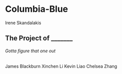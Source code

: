 # Columbia-Blue
Irene Skandalakis
## The Project of _______
###### Gotta figure that one out
James Blackburn
Xinchen Li
Kevin Liao
Chelsea Zhang

